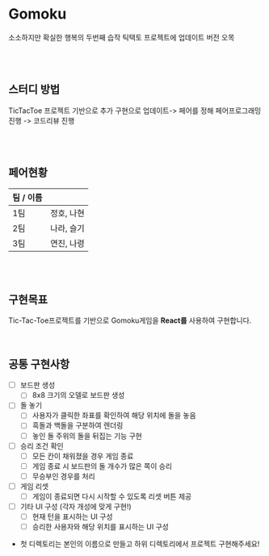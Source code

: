 # Gomoku

소소하지만 확실한 행복의 두번째 습작 틱택토 프로젝트에 업데이트 버전 오목

<br>
<br>

## 스터디 방법

TicTacToe 프로젝트 기반으로 추가 구현으로 업데이트-> 페어를 정해 페어프로그래밍 진행 -> 코드리뷰 진행

<br>
<br>

## 페어현황

| 팀 / 이름 |            |
| --------- | ---------- |
| 1팀       | 정호, 나현 |
| 2팀       | 나라, 슬기 |
| 3팀       | 연진, 나령 |

<br>
<br>

## 구현목표

Tic-Tac-Toe프로젝트를 기반으로 Gomoku게임을 **React를** 사용하여 구현합니다.

<br>

## 공통 구현사항
 
- [ ] 보드판 생성
  - [ ] 8x8 크기의 오델로 보드판 생성
- [ ] 돌 놓기
  - [ ] 사용자가 클릭한 좌표를 확인하여 해당 위치에 돌을 놓음
  - [ ] 흑돌과 백돌을 구분하여 렌더링
  - [ ] 놓인 돌 주위의 돌을 뒤집는 기능 구현
- [ ] 승리 조건 확인
  - [ ] 모든 칸이 채워졌을 경우 게임 종료
  - [ ] 게임 종료 시 보드판의 돌 개수가 많은 쪽이 승리
  - [ ] 무승부인 경우를 처리
- [ ] 게임 리셋
  - [ ] 게임이 종료되면 다시 시작할 수 있도록 리셋 버튼 제공
- [ ] 기타 UI 구성 (각자 개성에 맞게 구현!)
  - [ ] 현재 턴을 표시하는 UI 구성
  - [ ] 승리한 사용자와 해당 위치를 표시하는 UI 구성

* 첫 디렉토리는 본인의 이름으로 만들고 하위 디렉토리에서 프로젝트 구현해주세요!
